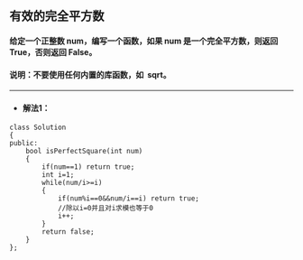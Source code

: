 ## 有效的完全平方数
#### 给定一个正整数 num，编写一个函数，如果 num 是一个完全平方数，则返回 True，否则返回 False。

#### 说明：不要使用任何内置的库函数，如  sqrt。
---
* #### 解法1：
```
class Solution 
{
public:
    bool isPerfectSquare(int num) 
    {
        if(num==1) return true;
        int i=1;
        while(num/i>=i)
        {
            if(num%i==0&&num/i==i) return true;
            //除以i=0并且对i求模也等于0
            i++;
        }
        return false;
    }
};

```
